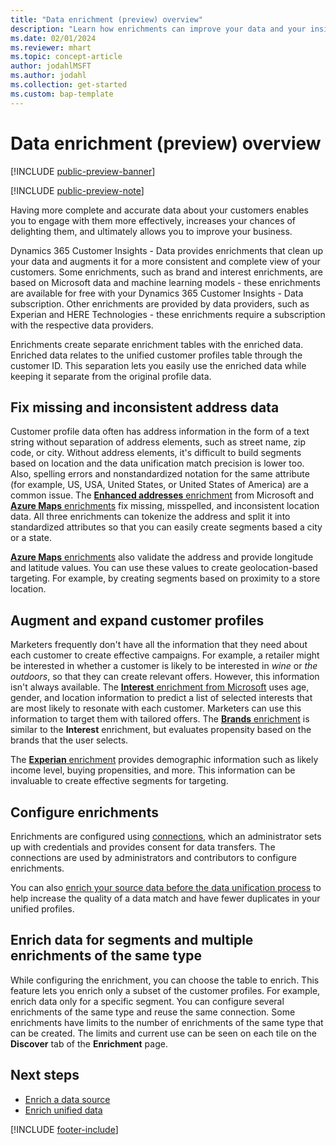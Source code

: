 ```yaml
---
title: "Data enrichment (preview) overview"
description: "Learn how enrichments can improve your data and your insights."
ms.date: 02/01/2024
ms.reviewer: mhart
ms.topic: concept-article
author: jodahlMSFT
ms.author: jodahl
ms.collection: get-started
ms.custom: bap-template
---
```


# Data enrichment (preview) overview

[!INCLUDE [public-preview-banner](includes/public-preview-banner.md)]

[!INCLUDE [public-preview-note](includes/public-preview-note.md)]

Having more complete and accurate data about your customers enables you to engage with them more effectively, increases your chances of delighting them, and ultimately allows you to improve your business.

Dynamics 365 Customer Insights - Data provides enrichments that clean up your data and augments it for a more consistent and complete view of your customers. Some enrichments, such as brand and interest enrichments, are based on Microsoft data and machine learning models - these enrichments are available for free with your Dynamics 365 Customer Insights - Data subscription. Other enrichments are provided by data providers, such as Experian and HERE Technologies - these enrichments require a subscription with the respective data providers.

Enrichments create separate enrichment tables with the enriched data. Enriched data relates to the unified customer profiles table through the customer ID. This separation lets you easily use the enriched data while keeping it separate from the original profile data.

## Fix missing and inconsistent address data

Customer profile data often has address information in the form of a text string without separation of address elements, such as street name, zip code, or city. Without address elements, it's difficult to build segments based on location and the data unification match precision is lower too. Also, spelling errors and nonstandardized notation for the same attribute (for example, US, USA, United States, or United States of America) are a common issue. The [**Enhanced addresses** enrichment](enrichment-enhanced-addresses.md) from Microsoft and [**Azure Maps** enrichments](enrichment-azure-maps.md) fix missing, misspelled, and inconsistent location data. All three enrichments can tokenize the address and split it into standardized attributes so that you can easily create segments based a city or a state.

[**Azure Maps** enrichments](enrichment-azure-maps.md) also validate the address and provide longitude and latitude values. You can use these values to create geolocation-based targeting. For example, by creating segments based on proximity to a store location.

## Augment and expand customer profiles

Marketers frequently don't have all the information that they need about each customer to create effective campaigns. For example, a retailer might be interested in whether a customer is likely to be interested in *wine* or *the outdoors*, so that they can create relevant offers. However, this information isn't always available. The [**Interest** enrichment from Microsoft](enrichment-microsoft.md) uses age, gender, and location information to predict a list of selected interests that are most likely to resonate with each customer. Marketers can use this information to target them with tailored offers. The [**Brands** enrichment](enrichment-microsoft.md) is similar to the **Interest** enrichment, but evaluates propensity based on the brands that the user selects.

The [**Experian** enrichment](enrichment-experian.md) provides demographic information such as likely income level, buying propensities, and more. This information can be invaluable to create effective segments for targeting.

## Configure enrichments

Enrichments are configured using [connections](connections.md), which an administrator sets up with credentials and provides consent for data transfers. The connections are used by administrators and contributors to configure enrichments.

You can also [enrich your source data before the data unification process](data-sources-enrichment.md) to help increase the quality of a data match and have fewer duplicates in your unified profiles.

## Enrich data for segments and multiple enrichments of the same type

While configuring the enrichment, you can choose the table to enrich. This feature lets you enrich only a subset of the customer profiles. For example, enrich data only for a specific segment. You can configure several enrichments of the same type and reuse the same connection. Some enrichments have limits to the number of enrichments of the same type that can be created. The limits and current use can be seen on each tile on the **Discover** tab of the **Enrichment** page.

## Next steps

- [Enrich a data source](data-sources-enrichment.md)
- [Enrich unified data](enrichment-manage.md)

[!INCLUDE [footer-include](includes/footer-banner.md)]
